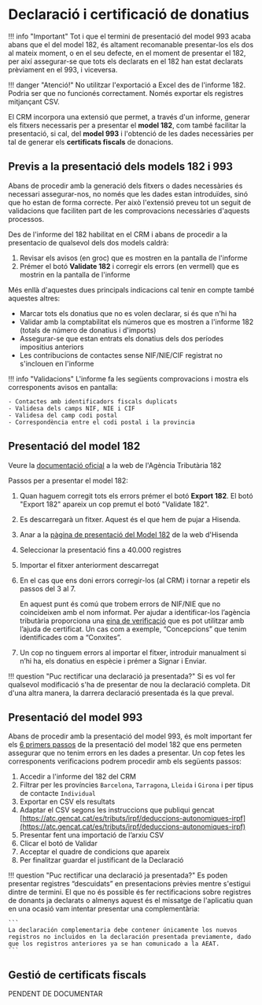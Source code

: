 # Declaració i certificació de donatius

!!! info "Important"
    Tot i que el termini de presentació del model 993 acaba abans que el del model 182, és altament recomanable presentar-los els dos al mateix moment, o en el seu defecte, en el moment de presentar el 182, per així assegurar-se que tots els declarats en el 182 han estat declarats prèviament en el 993, i viceversa.

!!! danger "Atenció!"
    No utilitzar l'exportació a Excel des de l'informe 182. Podria ser que no funcionés correctament. Només exportar els registres mitjançant CSV.

El CRM incorpora una extensió que permet, a través d'un informe, generar els fitxers necessaris per a presentar el **model 182**, com també facilitar la presentació, si cal, del **model 993** i l'obtenció de les dades necessàries per tal de generar els **certificats fiscals** de donacions.

## Previs a la presentació dels models 182 i 993

Abans de procedir amb la generació dels fitxers o dades necessàries és necessari assegurar-nos, no només que les dades estan introduïdes, sinó que ho estan de forma correcte. Per això l'extensió preveu tot un seguit de validacions que faciliten part de les comprovacions necessàries d'aquests processos.

Des de l'informe del 182 habilitat en el CRM i abans de procedir a la presentacio de qualsevol dels dos models caldrà:

1. Revisar els avisos (en groc) que es mostren en la pantalla de l'informe
2. Prémer el botó **Validate 182** i corregir els errors (en vermell) que es mostrin en la pantalla de l'informe

Més enllà d'aquestes dues principals indicacions cal tenir en compte també aquestes altres:

- Marcar tots els donatius que no es volen declarar, si és que n'hi ha
- Validar amb la comptabilitat els números que es mostren a l'informe 182 (totals de número de donatius i d'imports)
- Assegurar-se que estan entrats els donatius dels dos períodes impositius anteriors
- Les contribucions de contactes sense NIF/NIE/CIF registrat no s'inclouen en l'informe

!!! info "Validacions"
    L'informe fa les següents comprovacions i mostra els corresponents avisos en pantalla:

    - Contactes amb identificadors fiscals duplicats
    - Validesa dels camps NIF, NIE i CIF
    - Validesa del camp codi postal
    - Correspondència entre el codi postal i la provincia

## Presentació del model 182

Veure la [documentació oficial](https://sede.agenciatributaria.gob.es/Sede/ca_es/ayuda/consultas-informaticas/declaraciones-informativas-ayuda-tecnica/modelos-181-189/modelo-182-formulario.html) a la web de l'Agència Tributària 182

Passos per a presentar el model 182:

1. Quan haguem corregit tots els errors prémer el botó **Export 182**. El botó "Export 182" apareix un cop premut el botó "Validate 182".
2. Es descarregarà un fitxer. Aquest és el que hem de pujar a Hisenda.
3. Anar a la [pàgina de presentació del Model 182](https://sede.agenciatributaria.gob.es/Sede/va_es/procedimientoini/GI02.shtml) de la web d'Hisenda
4. Seleccionar la presentació fins a 40.000 registres
5. Importar el fitxer anteriorment descarregat
6. En el cas que ens doni errors corregir-los (al CRM) i tornar a repetir els passos del 3 al 7.

     En aquest punt és comú que trobem errors de NIF/NIE que no coincideixen amb el nom informat. Per ajudar a identificar-los l’agència tributària proporciona una [eina de verificació](https://www1.agenciatributaria.gob.es/wlpl/BUGC-JDIT/Cnec) que es pot utilitzar amb l’ajuda de certificat. Un cas com a exemple, “Concepcions” que tenim identificades com a “Conxites”.

7. Un cop no tinguem errors al importar el fitxer, introduir manualment si n’hi ha, els donatius en espècie i prémer a Signar i Enviar.

!!! question "Puc rectificar una declaració ja presentada?"
    Si es vol fer qualsevol modificació s'ha de presentar de nou la declaració completa. Dit d'una altra manera, la darrera declaració presentada és la que preval.

## Presentació del model 993

Abans de procedir amb la presentació del model 993, és molt important fer els [6 primers passos](#presentacio-del-model-182) de la presentació del model 182 que ens permeten assegurar que no tenim errors en les dades a presentar. Un cop fetes les corresponents verificacions podrem procedir amb els següents passos:

1. Accedir a l'informe del 182 del CRM
2. Filtrar per les províncies `Barcelona`, `Tarragona`, `Lleida` i `Girona` i per tipus de contacte `Individual`
3. Exportar en CSV els resultats
4. Adaptar el CSV segons les instruccions que publiqui gencat [https://atc.gencat.cat/es/tributs/irpf/deduccions-autonomiques-irpf](https://atc.gencat.cat/es/tributs/irpf/deduccions-autonomiques-irpf)
5. Presentar fent una importació de l’arxiu CSV
6. Clicar el botó de Validar
7. Acceptar el quadre de condicions que apareix
8. Per finalitzar guardar el justificant de la Declaració

!!! question "Puc rectificar una declaració ja presentada?"
    Es poden presentar registres “descuidats” en presentacions prèvies mentre s'estigui dintre de termini. El que no és possible és fer rectificacions sobre registres de donants ja declarats o almenys aquest és el missatge de l'aplicatiu quan en una ocasió vam intentar presentar una complementària:

    ```
    La declaración complementaria debe contener únicamente los nuevos registros no incluidos en la declaración presentada previamente, dado que los registros anteriores ya se han comunicado a la AEAT.
    ```

## Gestió de certificats fiscals

PENDENT DE DOCUMENTAR